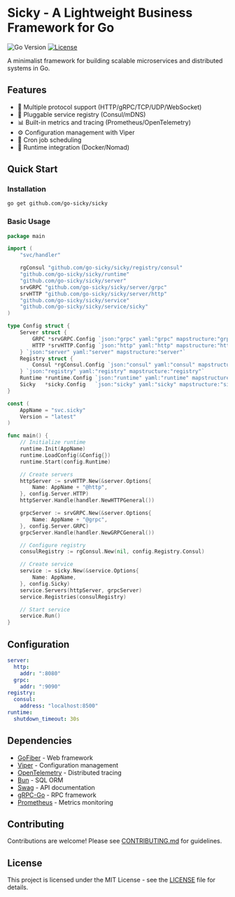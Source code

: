 # Sicky - A Lightweight Business Framework for Go

![Go Version](https://img.shields.io/badge/go-%3E%3D1.20-blue.svg)
[![License](https://img.shields.io/badge/license-MIT-blue.svg)](LICENSE)

A minimalist framework for building scalable microservices and distributed systems in Go.

## Features

- 🚀 Multiple protocol support (HTTP/gRPC/TCP/UDP/WebSocket)
- 🔌 Pluggable service registry (Consul/mDNS)
- 📊 Built-in metrics and tracing (Prometheus/OpenTelemetry)
- ⚙️ Configuration management with Viper
- 🔄 Cron job scheduling
- 🐳 Runtime integration (Docker/Nomad)

## Quick Start

### Installation
```bash
go get github.com/go-sicky/sicky
```

### Basic Usage
```go
package main

import (
	"svc/handler"

	rgConsul "github.com/go-sicky/sicky/registry/consul"
	"github.com/go-sicky/sicky/runtime"
	"github.com/go-sicky/sicky/server"
	srvGRPC "github.com/go-sicky/sicky/server/grpc"
	srvHTTP "github.com/go-sicky/sicky/server/http"
	"github.com/go-sicky/sicky/service"
	"github.com/go-sicky/sicky/service/sicky"
)

type Config struct {
	Server struct {
		GRPC *srvGRPC.Config `json:"grpc" yaml:"grpc" mapstructure:"grpc"`
		HTTP *srvHTTP.Config `json:"http" yaml:"http" mapstructure:"http"`
	} `json:"server" yaml:"server" mapstructure:"server"`
	Registry struct {
		Consul *rgConsul.Config `json:"consul" yaml:"consul" mapstructure:"consul"`
	} `json:"registry" yaml:"registry" mapstructure:"registry"`
	Runtime *runtime.Config `json:"runtime" yaml:"runtime" mapstructure:"runtime"`
	Sicky   *sicky.Config   `json:"sicky" yaml:"sicky" mapstructure:"sicky"`
}

const (
	AppName = "svc.sicky"
	Version = "latest"
)

func main() {
	// Initialize runtime
	runtime.Init(AppName)
	runtime.LoadConfig(&Config{})
	runtime.Start(config.Runtime)

	// Create servers
	httpServer := srvHTTP.New(&server.Options{
		Name: AppName + "@http",
	}, config.Server.HTTP)
	httpServer.Handle(handler.NewHTTPGeneral())

	grpcServer := srvGRPC.New(&server.Options{
		Name: AppName + "@grpc",
	}, config.Server.GRPC)
	grpcServer.Handle(handler.NewGRPCGeneral())

	// Configure registry
	consulRegistry := rgConsul.New(nil, config.Registry.Consul)

	// Create service
	service := sicky.New(&service.Options{
		Name: AppName,
	}, config.Sicky)
	service.Servers(httpServer, grpcServer)
	service.Registries(consulRegistry)

	// Start service
	service.Run()
}
```

## Configuration

```yaml
server:
  http:
    addr: ":8080"
  grpc:
    addr: ":9090"
registry:
  consul:
    address: "localhost:8500"
runtime:
  shutdown_timeout: 30s
```

## Dependencies

- [GoFiber](https://gofiber.io/) - Web framework
- [Viper](https://github.com/spf13/viper) - Configuration management
- [OpenTelemetry](https://opentelemetry.io/) - Distributed tracing
- [Bun](https://bun.uptrace.dev/) - SQL ORM
- [Swag](https://github.com/swaggo/swag) - API documentation
- [gRPC-Go](https://grpc.io/docs/languages/go/) - RPC framework
- [Prometheus](https://prometheus.io/) - Metrics monitoring

## Contributing

Contributions are welcome! Please see [CONTRIBUTING.md](CONTRIBUTING.md) for guidelines.

## License

This project is licensed under the MIT License - see the [LICENSE](LICENSE) file for details.
